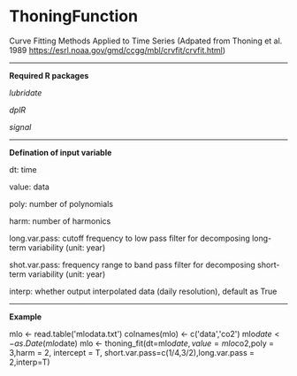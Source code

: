 # ThoningFunction
Curve Fitting Methods Applied to Time Series
(Adpated from Thoning et al. 1989 https://esrl.noaa.gov/gmd/ccgg/mbl/crvfit/crvfit.html)

------------------------------

**Required R packages**

*lubridate*

*dplR*

*signal*

------------------------------

**Defination of input variable**

dt: time 

value: data

poly: number of polynomials

harm: number of harmonics

long.var.pass: cutoff frequency to low pass filter for decomposing long-term variability (unit: year)

shot.var.pass: frequency range to band pass filter for decomposing short-term variability (unit: year)

interp: whether output interpolated data (daily resolution), default as True

------------------------------


**Example**

mlo <- read.table('mlodata.txt')
colnames(mlo) <- c('data','co2')
mlo$date <- as.Date(mlo$date)
  mlo <- thoning_fit(dt=mlo$date,value=mlo$co2,poly = 3,harm = 2, intercept = T, short.var.pass=c(1/4,3/2),long.var.pass = 2,interp=T)
